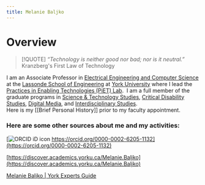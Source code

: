 ```yaml
---
title: Melanie Baljko
---
```


# Overview

> [!QUOTE]
> *“Technology is neither good nor bad; nor is it neutral.”*  
> Kranzberg's First Law of Technology

I am an Associate Professor in [Electrical Engineering and Computer Science](http://eecs.lassonde.yorku.ca/)  at the  [Lassonde School of Engineering](http://lassonde.yorku.ca/)  at  [York University](http://www.yorku.ca) where I lead the [Practices in Enabling Technologies (PiET) Lab](https://piet.apps01.yorku.ca/).  I am a full member of the graduate programs in [Science & Technology Studies](http://sts.gradstudies.yorku.ca/), [Critical Disability Studies](http://cds.gradstudies.yorku.ca/), [Digital Media](http://digitalmedia.gradstudies.yorku.ca/), and [Interdisciplinary Studies](http://interdis.gradstudies.yorku.ca/).  
Here is my [[Brief Personal History]] prior to my faculty appointment.  
### Here are some other sources about me and my activities:  

 [![ORCID iD icon](https://orcid.org/sites/default/files/images/orcid_16x16.png) https://orcid.org/0000-0002-6205-1132](https://orcid.org/0000-0002-6205-1132)  
 
[https://discover.academics.yorku.ca/Melanie.Baljko](https://discover.academics.yorku.ca/Melanie.Baljko)  

[Melanie Baljko | York Experts Guide](http://news.yorku.ca/experts/?name_or_keyword=baljko&research_area=&submit=Search+the+Guide&search=Y)  